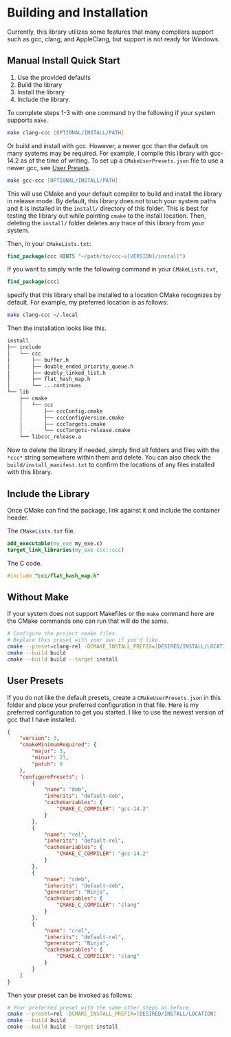 # Building and Installation

Currently, this library utilizes some features that many compilers support such as gcc, clang, and AppleClang, but support is not ready for Windows.

## Manual Install Quick Start

1. Use the provided defaults
2. Build the library
3. Install the library
4. Include the library.

To complete steps 1-3 with one command try the following if your system supports `make`.

```zsh
make clang-ccc [OPTIONAL/INSTALL/PATH]
```

Or build and install with gcc. However, a newer gcc than the default on many systems may be required. For example, I compile this library with gcc-14.2 as of the time of writing. To set up a `CMakeUserPresets.json` file to use a newer gcc, see [User Presets](#user-presets).

```zsh
make gcc-ccc [OPTIONAL/INSTALL/PATH]
```

This will use CMake and your default compiler to build and install the library in release mode. By default, this library does not touch your system paths and it is installed in the `install/` directory of this folder. This is best for testing the library out while pointing `cmake` to the install location. Then, deleting the `install/` folder deletes any trace of this library from your system.

Then, in your `CMakeLists.txt`:

```cmake
find_package(ccc HINTS "~/path/to/ccc-v[VERSION]/install")
```

If you want to simply write the following command in your `CMakeLists.txt`,

```cmake
find_package(ccc)
```

specify that this library shall be installed to a location CMake recognizes by default. For example, my preferred location is as follows:

```zsh
make clang-ccc ~/.local
```

Then the installation looks like this.

```txt
install
├── include
│   └── ccc
│       ├── buffer.h
│       ├── double_ended_priority_queue.h
│       ├── doubly_linked_list.h
│       ├── flat_hash_map.h
│       └── ...continues
└── lib
    ├── cmake
    │   └── ccc
    │       ├── cccConfig.cmake
    │       ├── cccConfigVersion.cmake
    │       ├── cccTargets.cmake
    │       └── cccTargets-release.cmake
    └── libccc_release.a
```

Now to delete the library if needed, simply find all folders and files with the `*ccc*` string somewhere within them and delete. You can also check the `build/install_manifest.txt` to confirm the locations of any files installed with this library.

## Include the Library

Once CMake can find the package, link against it and include the container header.

The `CMakeLists.txt` file.

```cmake
add_executable(my_exe my_exe.c)
target_link_libraries(my_exe ccc::ccc)
```

The C code.

```.c
#include "ccc/flat_hash_map.h"
```

## Without Make

If your system does not support Makefiles or the `make` command here are the CMake commands one can run that will do the same.

```zsh
# Configure the project cmake files.
# Replace this preset with your own if you'd like.
cmake --preset=clang-rel -DCMAKE_INSTALL_PREFIX=[DESIRED/INSTALL/LOCATION]
cmake --build build
cmake --build build --target install
```

## User Presets

If you do not like the default presets, create a `CMakeUserPresets.json` in this folder and place your preferred configuration in that file. Here is my preferred configuration to get you started. I like to use the newest version of gcc that I have installed.

```json
{
    "version": 3,
    "cmakeMinimumRequired": {
        "major": 3,
        "minor": 23,
        "patch": 0
    },
    "configurePresets": [
        {
            "name": "deb",
            "inherits": "default-deb",
            "cacheVariables": {
                "CMAKE_C_COMPILER": "gcc-14.2"
            }
        },
        {
            "name": "rel",
            "inherits": "default-rel",
            "cacheVariables": {
                "CMAKE_C_COMPILER": "gcc-14.2"
            }
        },
        {
            "name": "cdeb",
            "inherits": "default-deb",
            "generator": "Ninja",
            "cacheVariables": {
                "CMAKE_C_COMPILER": "clang"
            }
        },
        {
            "name": "crel",
            "inherits": "default-rel",
            "generator": "Ninja",
            "cacheVariables": {
                "CMAKE_C_COMPILER": "clang"
            }
        }
    ]
}
```

Then your preset can be invoked as follows:

```zsh
# Your preferred preset with the same other steps as before.
cmake --preset=rel -DCMAKE_INSTALL_PREFIX=[DESIRED/INSTALL/LOCATION]
cmake --build build
cmake --build build --target install
```
